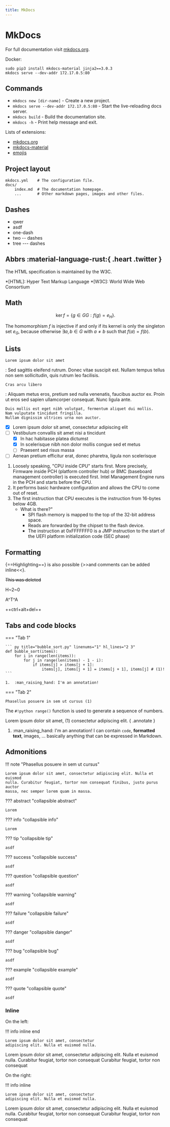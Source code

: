 ```yaml
---
title: MkDocs
---
```



# **MkDocs**

For full documentation visit [mkdocs.org](https://www.mkdocs.org/user-guide/writing-your-docs/).

Docker:
```
sudo pip3 install mkdocs-material jinja2==3.0.3
mkdocs serve --dev-addr 172.17.0.5:80
```

## **Commands**

* `mkdocs new [dir-name]` - Create a new project.
* `mkdocs serve --dev-addr 172.17.0.5:80` - Start the live-reloading docs server.
* `mkdocs build` - Build the documentation site.
* `mkdocs -h` - Print help message and exit.

Lists of extensions:

* [mkdocs.org](https://www.mkdocs.org/user-guide/configuration/#markdown_extensions)
* [mkdocs-material](https://squidfunk.github.io/mkdocs-material/reference/abbreviations/)
* [emojis](https://squidfunk.github.io/mkdocs-material/reference/icons-emojis/)


## **Project layout**
```
mkdocs.yml    # The configuration file.
docs/
    index.md  # The documentation homepage.
    ...       # Other markdown pages, images and other files.
```


## **Dashes**

* qwer
* asdf
* one-dash
* two -- dashes
* tree --- dashes



## **Abbrs** :material-language-rust:{ .heart .twitter }

The HTML specification is maintained by the W3C.

*[HTML]: Hyper Text Markup Language
*[W3C]: World Wide Web Consortium


## **Math**

$$
\operatorname{ker} f=\{g\in GG:f(g)=e_{H}\}{\mbox{.}}
$$

The homomorphism $f$ is injective if and only if its kernel is only the 
singleton set $e_G$, because otherwise $\exists a,b\in G$ with $a\neq b$ such 
that $f(a)=f(b)$.


## **Lists**

`Lorem ipsum dolor sit amet`

:   Sed sagittis eleifend rutrum. Donec vitae suscipit est. Nullam tempus
    tellus non sem sollicitudin, quis rutrum leo facilisis.

`Cras arcu libero`

:   Aliquam metus eros, pretium sed nulla venenatis, faucibus auctor ex. Proin
    ut eros sed sapien ullamcorper consequat. Nunc ligula ante.

    Duis mollis est eget nibh volutpat, fermentum aliquet dui mollis.
    Nam vulputate tincidunt fringilla.
    Nullam dignissim ultrices urna non auctor.


- [x] Lorem ipsum dolor sit amet, consectetur adipiscing elit
- [ ] Vestibulum convallis sit amet nisi a tincidunt
    * [x] In hac habitasse platea dictumst
    * [x] In scelerisque nibh non dolor mollis congue sed et metus
    * [ ] Praesent sed risus massa
- [ ] Aenean pretium efficitur erat, donec pharetra, ligula non scelerisque

1. Loosely speaking, "CPU inside CPU" starts first. More precisely, Firmware inside PCH (platform controller hub) or BMC (baseboard management controller) is executed first. Intel Management Engine runs in the PCH and starts before the CPU.
2. It performs basic hardware configuration and allows the CPU to come out of reset.
3. The first instruction that CPU executes is the instruction from 16-bytes below 4GB.
    - What is there?"
        * SPI flash memory is mapped to the top of the 32-bit address space.
        * Reads are forwarded by the chipset to the flash device.
        * The instruction at 0xFFFFFFF0 is a JMP instruction to the start of the UEFI platform initialization code (SEC phase)


## **Formatting**

{==Highlighting==} is also possible {>>and comments can be added inline<<}.

~~This was deleted~~

H~2~0

A^T^A

++ctrl+alt+del++


## **Tabs and code blocks**


=== "Tab 1"

    ``` py title="bubble_sort.py" linenums="1" hl_lines="2 3"
    def bubble_sort(items):
        for i in range(len(items)):
            for j in range(len(items) - 1 - i):
                if items[j] > items[j + 1]:
                    items[j], items[j + 1] = items[j + 1], items[j] # (1)!
    ```

    1.  :man_raising_hand: I'm an annotation!

=== "Tab 2"

    Phasellus posuere in sem ut cursus (1)


The `#!python range()` function is used to generate a sequence of numbers.


Lorem ipsum dolor sit amet, (1) consectetur adipiscing elit.
{ .annotate }

1.  :man_raising_hand: I'm an annotation! I can contain `code`, __formatted
    text__, images, ... basically anything that can be expressed in Markdown.


## **Admonitions**

!!! note "Phasellus posuere in sem ut cursus"

    Lorem ipsum dolor sit amet, consectetur adipiscing elit. Nulla et euismod
    nulla. Curabitur feugiat, tortor non consequat finibus, justo purus auctor
    massa, nec semper lorem quam in massa.

??? abstract "collapsible abstract"

    Lorem

??? info "collapsible info"

    Lorem

??? tip "collapsible tip"

    asdf

??? success "collapsible success"

    asdf

??? question "collapsible question"

    asdf

??? warning "collapsible warning"

    asdf

??? failure "collapsible failure"

    asdf

??? danger "collapsible danger"

    asdf

??? bug "collapsible bug"

    asdf

??? example "collapsible example"

    asdf

??? quote "collapsible quote"

    asdf


### Inline

On the left:

!!! info inline end

    Lorem ipsum dolor sit amet, consectetur
    adipiscing elit. Nulla et euismod nulla.

Lorem ipsum dolor sit amet, consectetur adipiscing elit. Nulla et euismod nulla. Curabitur feugiat, tortor non consequat
Curabitur feugiat, tortor non consequat


On the right:

!!! info inline

    Lorem ipsum dolor sit amet, consectetur
    adipiscing elit. Nulla et euismod nulla.

Lorem ipsum dolor sit amet, consectetur adipiscing elit. Nulla et euismod nulla. Curabitur feugiat, tortor non consequat
Curabitur feugiat, tortor non consequat
